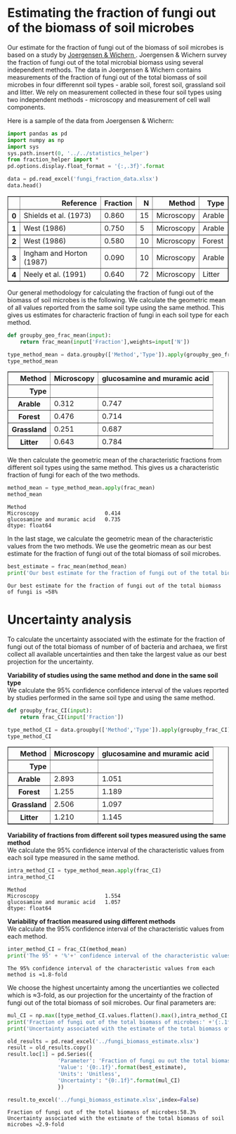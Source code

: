 
# Estimating the fraction of fungi out of the biomass of soil microbes
Our estimate for the fraction of fungi out of the biomass of soil microbes is based on a study by [Joergensen & Wichern ](http://dx.doi.org/10.1016/j.soilbio.2008.08.017). Joergensen & Wichern survey the fraction of fungi out of the total microbial biomass using several independent methods. The data in Joergensen & Wichern contains measurements of the fraction of fungi out of the total biomass of soil microbes in four differennt soil types - arable soil, forest soil, grassland soil and litter. We rely on measurement collected in these four soil types using two independent methods - microscopy and measurement of cell wall components.

Here is a sample of the data from Joergensen & Wichern:


```python
import pandas as pd
import numpy as np
import sys
sys.path.insert(0, '../../statistics_helper')
from fraction_helper import *
pd.options.display.float_format = '{:,.3f}'.format

data = pd.read_excel('fungi_fraction_data.xlsx')
data.head()
```




<div>
<style scoped>
    .dataframe tbody tr th:only-of-type {
        vertical-align: middle;
    }

    .dataframe tbody tr th {
        vertical-align: top;
    }

    .dataframe thead th {
        text-align: right;
    }
</style>
<table border="1" class="dataframe">
  <thead>
    <tr style="text-align: right;">
      <th></th>
      <th>Reference</th>
      <th>Fraction</th>
      <th>N</th>
      <th>Method</th>
      <th>Type</th>
    </tr>
  </thead>
  <tbody>
    <tr>
      <th>0</th>
      <td>Shields et al. (1973)</td>
      <td>0.860</td>
      <td>15</td>
      <td>Microscopy</td>
      <td>Arable</td>
    </tr>
    <tr>
      <th>1</th>
      <td>West (1986)</td>
      <td>0.750</td>
      <td>5</td>
      <td>Microscopy</td>
      <td>Arable</td>
    </tr>
    <tr>
      <th>2</th>
      <td>West (1986)</td>
      <td>0.580</td>
      <td>10</td>
      <td>Microscopy</td>
      <td>Forest</td>
    </tr>
    <tr>
      <th>3</th>
      <td>Ingham and Horton (1987)</td>
      <td>0.090</td>
      <td>10</td>
      <td>Microscopy</td>
      <td>Arable</td>
    </tr>
    <tr>
      <th>4</th>
      <td>Neely et al. (1991)</td>
      <td>0.640</td>
      <td>72</td>
      <td>Microscopy</td>
      <td>Litter</td>
    </tr>
  </tbody>
</table>
</div>



Our general methodology for calculating the fraction of fungi out of the biomass of soil microbes is the following. We calculate the geometric mean of all values reported from the same soil type using the same method. This gives us estimates for characteric fraction of fungi in each soil type for each method. 


```python
def groupby_geo_frac_mean(input):
    return frac_mean(input['Fraction'],weights=input['N'])

type_method_mean = data.groupby(['Method','Type']).apply(groupby_geo_frac_mean).unstack(level=0)
type_method_mean
```




<div>
<style scoped>
    .dataframe tbody tr th:only-of-type {
        vertical-align: middle;
    }

    .dataframe tbody tr th {
        vertical-align: top;
    }

    .dataframe thead th {
        text-align: right;
    }
</style>
<table border="1" class="dataframe">
  <thead>
    <tr style="text-align: right;">
      <th>Method</th>
      <th>Microscopy</th>
      <th>glucosamine and muramic acid</th>
    </tr>
    <tr>
      <th>Type</th>
      <th></th>
      <th></th>
    </tr>
  </thead>
  <tbody>
    <tr>
      <th>Arable</th>
      <td>0.312</td>
      <td>0.747</td>
    </tr>
    <tr>
      <th>Forest</th>
      <td>0.476</td>
      <td>0.714</td>
    </tr>
    <tr>
      <th>Grassland</th>
      <td>0.251</td>
      <td>0.687</td>
    </tr>
    <tr>
      <th>Litter</th>
      <td>0.643</td>
      <td>0.784</td>
    </tr>
  </tbody>
</table>
</div>



We then calculate the geometric mean of the characteristic fractions from different soil types using the same method. This gives us a characteristic fraction of fungi for each of the two methods.


```python
method_mean = type_method_mean.apply(frac_mean)
method_mean
```




    Method
    Microscopy                     0.414
    glucosamine and muramic acid   0.735
    dtype: float64



In the last stage, we calculate the geometric mean of the characteristic values from the two methods. We use the geometric mean as our best estimate for the fraction of fungi out of the total biomass of soil microbes.


```python
best_estimate = frac_mean(method_mean)
print('Our best estimate for the fraction of fungi out of the total biomass of fungi is ≈' + '{:,.0f}%'.format(best_estimate*100))
```

    Our best estimate for the fraction of fungi out of the total biomass of fungi is ≈58%


# Uncertainty analysis

To calculate the uncertainty associated with the estimate for the fraction of fungi out of the total biomass of number of of bacteria and archaea, we first collect all available uncertainties and then take the largest value as our best projection for the uncertainty.

**Variability of studies using the same method and done in the same soil type** <br>
We calculate the 95% confidence confidence interval of the values reported by studies performed in the same soil type and using the same method.



```python
def groupby_frac_CI(input):
    return frac_CI(input['Fraction'])

type_method_CI = data.groupby(['Method','Type']).apply(groupby_frac_CI).unstack(level=0)
type_method_CI
```




<div>
<style scoped>
    .dataframe tbody tr th:only-of-type {
        vertical-align: middle;
    }

    .dataframe tbody tr th {
        vertical-align: top;
    }

    .dataframe thead th {
        text-align: right;
    }
</style>
<table border="1" class="dataframe">
  <thead>
    <tr style="text-align: right;">
      <th>Method</th>
      <th>Microscopy</th>
      <th>glucosamine and muramic acid</th>
    </tr>
    <tr>
      <th>Type</th>
      <th></th>
      <th></th>
    </tr>
  </thead>
  <tbody>
    <tr>
      <th>Arable</th>
      <td>2.893</td>
      <td>1.051</td>
    </tr>
    <tr>
      <th>Forest</th>
      <td>1.255</td>
      <td>1.189</td>
    </tr>
    <tr>
      <th>Grassland</th>
      <td>2.506</td>
      <td>1.097</td>
    </tr>
    <tr>
      <th>Litter</th>
      <td>1.210</td>
      <td>1.145</td>
    </tr>
  </tbody>
</table>
</div>



**Variability of fractions from different soil types measured using the same method** <br>
We calculate the 95% confidence interval of the characteristic values from each soil type measured in the same method.


```python
intra_method_CI = type_method_mean.apply(frac_CI)
intra_method_CI
```




    Method
    Microscopy                     1.554
    glucosamine and muramic acid   1.057
    dtype: float64



**Variability of fraction measured using different methods** <br>
We calculate the 95% confidence interval of the characteristic values from each method.


```python
inter_method_CI = frac_CI(method_mean)
print('The 95' + '%'+' confidence interval of the characteristic values from each method is ≈%.1f-fold' % inter_method_CI)

```

    The 95% confidence interval of the characteristic values from each method is ≈1.8-fold


We choose the highest uncertainty among the uncertianties we collected which is ≈3-fold, as our projection for the uncertainty of the fraction of fungi out of the total biomass of soil microbes.
Our final parameters are:


```python
mul_CI = np.max([type_method_CI.values.flatten().max(),intra_method_CI.max(),inter_method_CI])
print('Fraction of fungi out of the total biomass of microbes:' +'{:.1f}%'.format(best_estimate*100))
print('Uncertainty associated with the estimate of the total biomass of soil microbes ≈%.1f-fold' % mul_CI)

old_results = pd.read_excel('../fungi_biomass_estimate.xlsx')
result = old_results.copy()
result.loc[1] = pd.Series({
                'Parameter': 'Fraction of fungi ou out the total biomass of soil microbes',
                'Value': '{0:.1f}'.format(best_estimate),
                'Units': 'Unitless',
                'Uncertainty': "{0:.1f}".format(mul_CI)
                })

result.to_excel('../fungi_biomass_estimate.xlsx',index=False)
```

    Fraction of fungi out of the total biomass of microbes:58.3%
    Uncertainty associated with the estimate of the total biomass of soil microbes ≈2.9-fold


